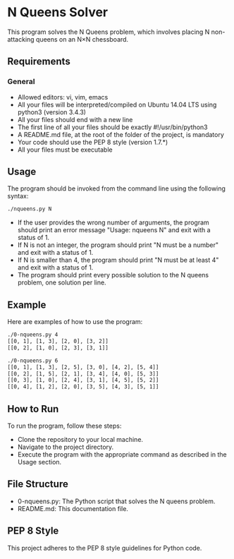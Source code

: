 # N Queens Solver

This program solves the N Queens problem, which involves placing N non-attacking queens on an N×N chessboard.

## Requirements
### General
* Allowed editors: vi, vim, emacs
* All your files will be interpreted/compiled on Ubuntu 14.04 LTS using python3 (version 3.4.3)
* All your files should end with a new line
* The first line of all your files should be exactly #!/usr/bin/python3
* A README.md file, at the root of the folder of the project, is mandatory
* Your code should use the PEP 8 style (version 1.7.*)
* All your files must be executable

## Usage

The program should be invoked from the command line using the following syntax:

``` bash
./nqueens.py N
```

* If the user provides the wrong number of arguments, the program should print an error message "Usage: nqueens N" and exit with a status of 1.
* If N is not an integer, the program should print "N must be a number" and exit with a status of 1.
* If N is smaller than 4, the program should print "N must be at least 4" and exit with a status of 1.
* The program should print every possible solution to the N queens problem, one solution per line.

## Example
Here are examples of how to use the program:

```bash
./0-nqueens.py 4
[[0, 1], [1, 3], [2, 0], [3, 2]]
[[0, 2], [1, 0], [2, 3], [3, 1]]

./0-nqueens.py 6
[[0, 1], [1, 3], [2, 5], [3, 0], [4, 2], [5, 4]]
[[0, 2], [1, 5], [2, 1], [3, 4], [4, 0], [5, 3]]
[[0, 3], [1, 0], [2, 4], [3, 1], [4, 5], [5, 2]]
[[0, 4], [1, 2], [2, 0], [3, 5], [4, 3], [5, 1]]
```

## How to Run
To run the program, follow these steps:

* Clone the repository to your local machine.
* Navigate to the project directory.
* Execute the program with the appropriate command as described in the Usage section.

## File Structure
* 0-nqueens.py: The Python script that solves the N queens problem.
* README.md: This documentation file.

## PEP 8 Style
This project adheres to the PEP 8 style guidelines for Python code.
